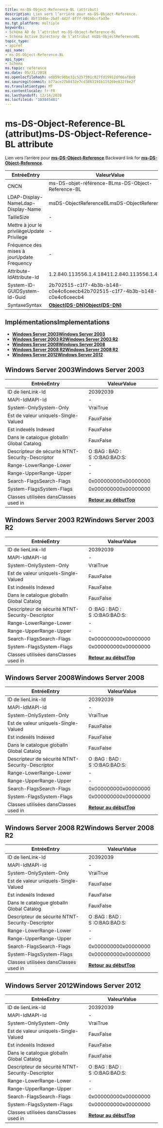 ```yaml
---
title: ms-DS-Object-Reference-BL (attribut)
description: Lien vers l’arrière pour ms-DS-Object-Reference.
ms.assetid: 8bf3346e-2bdf-4d2f-8fff-991b0ccfa43e
ms.tgt_platform: multiple
keywords:
- Schéma AD de l’attribut ms-DS-Object-Reference-BL
- Schéma Active Directory de l’attribut msDS-ObjectReferenceBL
topic_type:
- apiref
api_name:
- ms-DS-Object-Reference-BL
api_type:
- Schema
ms.topic: reference
ms.date: 05/31/2018
ms.openlocfilehash: ed859c98be32c5257591c827fd19912df66af8e8
ms.sourcegitcommit: b77ace27b0432e7cd3863191b11926be032fbe2f
ms.translationtype: MT
ms.contentlocale: fr-FR
ms.lasthandoff: 12/14/2020
ms.locfileid: "103845481"
---
```

# <a name="ms-ds-object-reference-bl-attribute"></a><span data-ttu-id="383dc-105">ms-DS-Object-Reference-BL (attribut)</span><span class="sxs-lookup"><span data-stu-id="383dc-105">ms-DS-Object-Reference-BL attribute</span></span>

<span data-ttu-id="383dc-106">Lien vers l’arrière pour [**ms-DS-Object-Reference**](a-msds-objectreference.md).</span><span class="sxs-lookup"><span data-stu-id="383dc-106">Backward link for [**ms-DS-Object-Reference**](a-msds-objectreference.md).</span></span>



| <span data-ttu-id="383dc-107">Entrée</span><span class="sxs-lookup"><span data-stu-id="383dc-107">Entry</span></span> | <span data-ttu-id="383dc-108">Valeur</span><span class="sxs-lookup"><span data-stu-id="383dc-108">Value</span></span> |
|-------------------|-----------------------------------------|
| <span data-ttu-id="383dc-109">CN</span><span class="sxs-lookup"><span data-stu-id="383dc-109">CN</span></span>                | <span data-ttu-id="383dc-110">ms-DS-objet-référence-BL</span><span class="sxs-lookup"><span data-stu-id="383dc-110">ms-DS-Object-Reference-BL</span></span>               |
| <span data-ttu-id="383dc-111">LDAP-Display-Name</span><span class="sxs-lookup"><span data-stu-id="383dc-111">Ldap-Display-Name</span></span> | <span data-ttu-id="383dc-112">msDS-ObjectReferenceBL</span><span class="sxs-lookup"><span data-stu-id="383dc-112">msDS-ObjectReferenceBL</span></span>                  |
| <span data-ttu-id="383dc-113">Taille</span><span class="sxs-lookup"><span data-stu-id="383dc-113">Size</span></span>              | \-                                      |
| <span data-ttu-id="383dc-114">Mettre à jour le privilège</span><span class="sxs-lookup"><span data-stu-id="383dc-114">Update Privilege</span></span>  | \-                                      |
| <span data-ttu-id="383dc-115">Fréquence des mises à jour</span><span class="sxs-lookup"><span data-stu-id="383dc-115">Update Frequency</span></span>  | \-                                      |
| <span data-ttu-id="383dc-116">Attribute-Id</span><span class="sxs-lookup"><span data-stu-id="383dc-116">Attribute-Id</span></span>      | <span data-ttu-id="383dc-117">1.2.840.113556.1.4.1841</span><span class="sxs-lookup"><span data-stu-id="383dc-117">1.2.840.113556.1.4.1841</span></span>                 |
| <span data-ttu-id="383dc-118">System-ID-GUID</span><span class="sxs-lookup"><span data-stu-id="383dc-118">System-Id-Guid</span></span>    | <span data-ttu-id="383dc-119">2b702515-c1f7-4b3b-b148-c0e4c6ceecb4</span><span class="sxs-lookup"><span data-stu-id="383dc-119">2b702515-c1f7-4b3b-b148-c0e4c6ceecb4</span></span>    |
| <span data-ttu-id="383dc-120">Syntaxe</span><span class="sxs-lookup"><span data-stu-id="383dc-120">Syntax</span></span>            | [<span data-ttu-id="383dc-121">**Object(DS-DN)**</span><span class="sxs-lookup"><span data-stu-id="383dc-121">**Object(DS-DN)**</span></span>](s-object-ds-dn.md) |



## <a name="implementations"></a><span data-ttu-id="383dc-122">Implémentations</span><span class="sxs-lookup"><span data-stu-id="383dc-122">Implementations</span></span>

-   [<span data-ttu-id="383dc-123">**Windows Server 2003**</span><span class="sxs-lookup"><span data-stu-id="383dc-123">**Windows Server 2003**</span></span>](#windows-server-2003)
-   [<span data-ttu-id="383dc-124">**Windows Server 2003 R2**</span><span class="sxs-lookup"><span data-stu-id="383dc-124">**Windows Server 2003 R2**</span></span>](#windows-server-2003-r2)
-   [<span data-ttu-id="383dc-125">**Windows Server 2008**</span><span class="sxs-lookup"><span data-stu-id="383dc-125">**Windows Server 2008**</span></span>](#windows-server-2008)
-   [<span data-ttu-id="383dc-126">**Windows Server 2008 R2**</span><span class="sxs-lookup"><span data-stu-id="383dc-126">**Windows Server 2008 R2**</span></span>](#windows-server-2008-r2)
-   [<span data-ttu-id="383dc-127">**Windows Server 2012**</span><span class="sxs-lookup"><span data-stu-id="383dc-127">**Windows Server 2012**</span></span>](#windows-server-2012)

## <a name="windows-server-2003"></a><span data-ttu-id="383dc-128">Windows Server 2003</span><span class="sxs-lookup"><span data-stu-id="383dc-128">Windows Server 2003</span></span>



| <span data-ttu-id="383dc-129">Entrée</span><span class="sxs-lookup"><span data-stu-id="383dc-129">Entry</span></span> | <span data-ttu-id="383dc-130">Valeur</span><span class="sxs-lookup"><span data-stu-id="383dc-130">Value</span></span> |
|------------------------|---------------------------------|
| <span data-ttu-id="383dc-131">ID de lien</span><span class="sxs-lookup"><span data-stu-id="383dc-131">Link-Id</span></span>                | <span data-ttu-id="383dc-132">2039</span><span class="sxs-lookup"><span data-stu-id="383dc-132">2039</span></span>                            |
| <span data-ttu-id="383dc-133">MAPI-Id</span><span class="sxs-lookup"><span data-stu-id="383dc-133">MAPI-Id</span></span>                | \-                              |
| <span data-ttu-id="383dc-134">System-Only</span><span class="sxs-lookup"><span data-stu-id="383dc-134">System-Only</span></span>            | <span data-ttu-id="383dc-135">Vrai</span><span class="sxs-lookup"><span data-stu-id="383dc-135">True</span></span>                            |
| <span data-ttu-id="383dc-136">Est de valeur unique</span><span class="sxs-lookup"><span data-stu-id="383dc-136">Is-Single-Valued</span></span>       | <span data-ttu-id="383dc-137">Faux</span><span class="sxs-lookup"><span data-stu-id="383dc-137">False</span></span>                           |
| <span data-ttu-id="383dc-138">Est indexé</span><span class="sxs-lookup"><span data-stu-id="383dc-138">Is Indexed</span></span>             | <span data-ttu-id="383dc-139">Faux</span><span class="sxs-lookup"><span data-stu-id="383dc-139">False</span></span>                           |
| <span data-ttu-id="383dc-140">Dans le catalogue global</span><span class="sxs-lookup"><span data-stu-id="383dc-140">In Global Catalog</span></span>      | <span data-ttu-id="383dc-141">Faux</span><span class="sxs-lookup"><span data-stu-id="383dc-141">False</span></span>                           |
| <span data-ttu-id="383dc-142">Descripteur de sécurité NT</span><span class="sxs-lookup"><span data-stu-id="383dc-142">NT-Security-Descriptor</span></span> | <span data-ttu-id="383dc-143">O :BAG : BAD : S :</span><span class="sxs-lookup"><span data-stu-id="383dc-143">O:BAG:BAD:S:</span></span>                    |
| <span data-ttu-id="383dc-144">Range-Lower</span><span class="sxs-lookup"><span data-stu-id="383dc-144">Range-Lower</span></span>            | \-                              |
| <span data-ttu-id="383dc-145">Range-Upper</span><span class="sxs-lookup"><span data-stu-id="383dc-145">Range-Upper</span></span>            | \-                              |
| <span data-ttu-id="383dc-146">Search-Flags</span><span class="sxs-lookup"><span data-stu-id="383dc-146">Search-Flags</span></span>           | <span data-ttu-id="383dc-147">0x00000000</span><span class="sxs-lookup"><span data-stu-id="383dc-147">0x00000000</span></span>                      |
| <span data-ttu-id="383dc-148">System-Flags</span><span class="sxs-lookup"><span data-stu-id="383dc-148">System-Flags</span></span>           | <span data-ttu-id="383dc-149">0x00000000</span><span class="sxs-lookup"><span data-stu-id="383dc-149">0x00000000</span></span>                      |
| <span data-ttu-id="383dc-150">Classes utilisées dans</span><span class="sxs-lookup"><span data-stu-id="383dc-150">Classes used in</span></span>        | [<span data-ttu-id="383dc-151">**Retour au début**</span><span class="sxs-lookup"><span data-stu-id="383dc-151">**Top**</span></span>](c-top.md)<br/> |



## <a name="windows-server-2003-r2"></a><span data-ttu-id="383dc-152">Windows Server 2003 R2</span><span class="sxs-lookup"><span data-stu-id="383dc-152">Windows Server 2003 R2</span></span>



| <span data-ttu-id="383dc-153">Entrée</span><span class="sxs-lookup"><span data-stu-id="383dc-153">Entry</span></span> | <span data-ttu-id="383dc-154">Valeur</span><span class="sxs-lookup"><span data-stu-id="383dc-154">Value</span></span> |
|------------------------|---------------------------------|
| <span data-ttu-id="383dc-155">ID de lien</span><span class="sxs-lookup"><span data-stu-id="383dc-155">Link-Id</span></span>                | <span data-ttu-id="383dc-156">2039</span><span class="sxs-lookup"><span data-stu-id="383dc-156">2039</span></span>                            |
| <span data-ttu-id="383dc-157">MAPI-Id</span><span class="sxs-lookup"><span data-stu-id="383dc-157">MAPI-Id</span></span>                | \-                              |
| <span data-ttu-id="383dc-158">System-Only</span><span class="sxs-lookup"><span data-stu-id="383dc-158">System-Only</span></span>            | <span data-ttu-id="383dc-159">Vrai</span><span class="sxs-lookup"><span data-stu-id="383dc-159">True</span></span>                            |
| <span data-ttu-id="383dc-160">Est de valeur unique</span><span class="sxs-lookup"><span data-stu-id="383dc-160">Is-Single-Valued</span></span>       | <span data-ttu-id="383dc-161">Faux</span><span class="sxs-lookup"><span data-stu-id="383dc-161">False</span></span>                           |
| <span data-ttu-id="383dc-162">Est indexé</span><span class="sxs-lookup"><span data-stu-id="383dc-162">Is Indexed</span></span>             | <span data-ttu-id="383dc-163">Faux</span><span class="sxs-lookup"><span data-stu-id="383dc-163">False</span></span>                           |
| <span data-ttu-id="383dc-164">Dans le catalogue global</span><span class="sxs-lookup"><span data-stu-id="383dc-164">In Global Catalog</span></span>      | <span data-ttu-id="383dc-165">Faux</span><span class="sxs-lookup"><span data-stu-id="383dc-165">False</span></span>                           |
| <span data-ttu-id="383dc-166">Descripteur de sécurité NT</span><span class="sxs-lookup"><span data-stu-id="383dc-166">NT-Security-Descriptor</span></span> | <span data-ttu-id="383dc-167">O :BAG : BAD : S :</span><span class="sxs-lookup"><span data-stu-id="383dc-167">O:BAG:BAD:S:</span></span>                    |
| <span data-ttu-id="383dc-168">Range-Lower</span><span class="sxs-lookup"><span data-stu-id="383dc-168">Range-Lower</span></span>            | \-                              |
| <span data-ttu-id="383dc-169">Range-Upper</span><span class="sxs-lookup"><span data-stu-id="383dc-169">Range-Upper</span></span>            | \-                              |
| <span data-ttu-id="383dc-170">Search-Flags</span><span class="sxs-lookup"><span data-stu-id="383dc-170">Search-Flags</span></span>           | <span data-ttu-id="383dc-171">0x00000000</span><span class="sxs-lookup"><span data-stu-id="383dc-171">0x00000000</span></span>                      |
| <span data-ttu-id="383dc-172">System-Flags</span><span class="sxs-lookup"><span data-stu-id="383dc-172">System-Flags</span></span>           | <span data-ttu-id="383dc-173">0x00000000</span><span class="sxs-lookup"><span data-stu-id="383dc-173">0x00000000</span></span>                      |
| <span data-ttu-id="383dc-174">Classes utilisées dans</span><span class="sxs-lookup"><span data-stu-id="383dc-174">Classes used in</span></span>        | [<span data-ttu-id="383dc-175">**Retour au début**</span><span class="sxs-lookup"><span data-stu-id="383dc-175">**Top**</span></span>](c-top.md)<br/> |



## <a name="windows-server-2008"></a><span data-ttu-id="383dc-176">Windows Server 2008</span><span class="sxs-lookup"><span data-stu-id="383dc-176">Windows Server 2008</span></span>



| <span data-ttu-id="383dc-177">Entrée</span><span class="sxs-lookup"><span data-stu-id="383dc-177">Entry</span></span> | <span data-ttu-id="383dc-178">Valeur</span><span class="sxs-lookup"><span data-stu-id="383dc-178">Value</span></span> |
|------------------------|---------------------------------|
| <span data-ttu-id="383dc-179">ID de lien</span><span class="sxs-lookup"><span data-stu-id="383dc-179">Link-Id</span></span>                | <span data-ttu-id="383dc-180">2039</span><span class="sxs-lookup"><span data-stu-id="383dc-180">2039</span></span>                            |
| <span data-ttu-id="383dc-181">MAPI-Id</span><span class="sxs-lookup"><span data-stu-id="383dc-181">MAPI-Id</span></span>                | \-                              |
| <span data-ttu-id="383dc-182">System-Only</span><span class="sxs-lookup"><span data-stu-id="383dc-182">System-Only</span></span>            | <span data-ttu-id="383dc-183">Vrai</span><span class="sxs-lookup"><span data-stu-id="383dc-183">True</span></span>                            |
| <span data-ttu-id="383dc-184">Est de valeur unique</span><span class="sxs-lookup"><span data-stu-id="383dc-184">Is-Single-Valued</span></span>       | <span data-ttu-id="383dc-185">Faux</span><span class="sxs-lookup"><span data-stu-id="383dc-185">False</span></span>                           |
| <span data-ttu-id="383dc-186">Est indexé</span><span class="sxs-lookup"><span data-stu-id="383dc-186">Is Indexed</span></span>             | <span data-ttu-id="383dc-187">Faux</span><span class="sxs-lookup"><span data-stu-id="383dc-187">False</span></span>                           |
| <span data-ttu-id="383dc-188">Dans le catalogue global</span><span class="sxs-lookup"><span data-stu-id="383dc-188">In Global Catalog</span></span>      | <span data-ttu-id="383dc-189">Faux</span><span class="sxs-lookup"><span data-stu-id="383dc-189">False</span></span>                           |
| <span data-ttu-id="383dc-190">Descripteur de sécurité NT</span><span class="sxs-lookup"><span data-stu-id="383dc-190">NT-Security-Descriptor</span></span> | <span data-ttu-id="383dc-191">O :BAG : BAD : S :</span><span class="sxs-lookup"><span data-stu-id="383dc-191">O:BAG:BAD:S:</span></span>                    |
| <span data-ttu-id="383dc-192">Range-Lower</span><span class="sxs-lookup"><span data-stu-id="383dc-192">Range-Lower</span></span>            | \-                              |
| <span data-ttu-id="383dc-193">Range-Upper</span><span class="sxs-lookup"><span data-stu-id="383dc-193">Range-Upper</span></span>            | \-                              |
| <span data-ttu-id="383dc-194">Search-Flags</span><span class="sxs-lookup"><span data-stu-id="383dc-194">Search-Flags</span></span>           | <span data-ttu-id="383dc-195">0x00000000</span><span class="sxs-lookup"><span data-stu-id="383dc-195">0x00000000</span></span>                      |
| <span data-ttu-id="383dc-196">System-Flags</span><span class="sxs-lookup"><span data-stu-id="383dc-196">System-Flags</span></span>           | <span data-ttu-id="383dc-197">0x00000000</span><span class="sxs-lookup"><span data-stu-id="383dc-197">0x00000000</span></span>                      |
| <span data-ttu-id="383dc-198">Classes utilisées dans</span><span class="sxs-lookup"><span data-stu-id="383dc-198">Classes used in</span></span>        | [<span data-ttu-id="383dc-199">**Retour au début**</span><span class="sxs-lookup"><span data-stu-id="383dc-199">**Top**</span></span>](c-top.md)<br/> |



## <a name="windows-server-2008-r2"></a><span data-ttu-id="383dc-200">Windows Server 2008 R2</span><span class="sxs-lookup"><span data-stu-id="383dc-200">Windows Server 2008 R2</span></span>



| <span data-ttu-id="383dc-201">Entrée</span><span class="sxs-lookup"><span data-stu-id="383dc-201">Entry</span></span> | <span data-ttu-id="383dc-202">Valeur</span><span class="sxs-lookup"><span data-stu-id="383dc-202">Value</span></span> |
|------------------------|---------------------------------|
| <span data-ttu-id="383dc-203">ID de lien</span><span class="sxs-lookup"><span data-stu-id="383dc-203">Link-Id</span></span>                | <span data-ttu-id="383dc-204">2039</span><span class="sxs-lookup"><span data-stu-id="383dc-204">2039</span></span>                            |
| <span data-ttu-id="383dc-205">MAPI-Id</span><span class="sxs-lookup"><span data-stu-id="383dc-205">MAPI-Id</span></span>                | \-                              |
| <span data-ttu-id="383dc-206">System-Only</span><span class="sxs-lookup"><span data-stu-id="383dc-206">System-Only</span></span>            | <span data-ttu-id="383dc-207">Vrai</span><span class="sxs-lookup"><span data-stu-id="383dc-207">True</span></span>                            |
| <span data-ttu-id="383dc-208">Est de valeur unique</span><span class="sxs-lookup"><span data-stu-id="383dc-208">Is-Single-Valued</span></span>       | <span data-ttu-id="383dc-209">Faux</span><span class="sxs-lookup"><span data-stu-id="383dc-209">False</span></span>                           |
| <span data-ttu-id="383dc-210">Est indexé</span><span class="sxs-lookup"><span data-stu-id="383dc-210">Is Indexed</span></span>             | <span data-ttu-id="383dc-211">Faux</span><span class="sxs-lookup"><span data-stu-id="383dc-211">False</span></span>                           |
| <span data-ttu-id="383dc-212">Dans le catalogue global</span><span class="sxs-lookup"><span data-stu-id="383dc-212">In Global Catalog</span></span>      | <span data-ttu-id="383dc-213">Faux</span><span class="sxs-lookup"><span data-stu-id="383dc-213">False</span></span>                           |
| <span data-ttu-id="383dc-214">Descripteur de sécurité NT</span><span class="sxs-lookup"><span data-stu-id="383dc-214">NT-Security-Descriptor</span></span> | <span data-ttu-id="383dc-215">O :BAG : BAD : S :</span><span class="sxs-lookup"><span data-stu-id="383dc-215">O:BAG:BAD:S:</span></span>                    |
| <span data-ttu-id="383dc-216">Range-Lower</span><span class="sxs-lookup"><span data-stu-id="383dc-216">Range-Lower</span></span>            | \-                              |
| <span data-ttu-id="383dc-217">Range-Upper</span><span class="sxs-lookup"><span data-stu-id="383dc-217">Range-Upper</span></span>            | \-                              |
| <span data-ttu-id="383dc-218">Search-Flags</span><span class="sxs-lookup"><span data-stu-id="383dc-218">Search-Flags</span></span>           | <span data-ttu-id="383dc-219">0x00000000</span><span class="sxs-lookup"><span data-stu-id="383dc-219">0x00000000</span></span>                      |
| <span data-ttu-id="383dc-220">System-Flags</span><span class="sxs-lookup"><span data-stu-id="383dc-220">System-Flags</span></span>           | <span data-ttu-id="383dc-221">0x00000000</span><span class="sxs-lookup"><span data-stu-id="383dc-221">0x00000000</span></span>                      |
| <span data-ttu-id="383dc-222">Classes utilisées dans</span><span class="sxs-lookup"><span data-stu-id="383dc-222">Classes used in</span></span>        | [<span data-ttu-id="383dc-223">**Retour au début**</span><span class="sxs-lookup"><span data-stu-id="383dc-223">**Top**</span></span>](c-top.md)<br/> |



## <a name="windows-server-2012"></a><span data-ttu-id="383dc-224">Windows Server 2012</span><span class="sxs-lookup"><span data-stu-id="383dc-224">Windows Server 2012</span></span>



| <span data-ttu-id="383dc-225">Entrée</span><span class="sxs-lookup"><span data-stu-id="383dc-225">Entry</span></span> | <span data-ttu-id="383dc-226">Valeur</span><span class="sxs-lookup"><span data-stu-id="383dc-226">Value</span></span> |
|------------------------|---------------------------------|
| <span data-ttu-id="383dc-227">ID de lien</span><span class="sxs-lookup"><span data-stu-id="383dc-227">Link-Id</span></span>                | <span data-ttu-id="383dc-228">2039</span><span class="sxs-lookup"><span data-stu-id="383dc-228">2039</span></span>                            |
| <span data-ttu-id="383dc-229">MAPI-Id</span><span class="sxs-lookup"><span data-stu-id="383dc-229">MAPI-Id</span></span>                | \-                              |
| <span data-ttu-id="383dc-230">System-Only</span><span class="sxs-lookup"><span data-stu-id="383dc-230">System-Only</span></span>            | <span data-ttu-id="383dc-231">Vrai</span><span class="sxs-lookup"><span data-stu-id="383dc-231">True</span></span>                            |
| <span data-ttu-id="383dc-232">Est de valeur unique</span><span class="sxs-lookup"><span data-stu-id="383dc-232">Is-Single-Valued</span></span>       | <span data-ttu-id="383dc-233">Faux</span><span class="sxs-lookup"><span data-stu-id="383dc-233">False</span></span>                           |
| <span data-ttu-id="383dc-234">Est indexé</span><span class="sxs-lookup"><span data-stu-id="383dc-234">Is Indexed</span></span>             | <span data-ttu-id="383dc-235">Faux</span><span class="sxs-lookup"><span data-stu-id="383dc-235">False</span></span>                           |
| <span data-ttu-id="383dc-236">Dans le catalogue global</span><span class="sxs-lookup"><span data-stu-id="383dc-236">In Global Catalog</span></span>      | <span data-ttu-id="383dc-237">Faux</span><span class="sxs-lookup"><span data-stu-id="383dc-237">False</span></span>                           |
| <span data-ttu-id="383dc-238">Descripteur de sécurité NT</span><span class="sxs-lookup"><span data-stu-id="383dc-238">NT-Security-Descriptor</span></span> | <span data-ttu-id="383dc-239">O :BAG : BAD : S :</span><span class="sxs-lookup"><span data-stu-id="383dc-239">O:BAG:BAD:S:</span></span>                    |
| <span data-ttu-id="383dc-240">Range-Lower</span><span class="sxs-lookup"><span data-stu-id="383dc-240">Range-Lower</span></span>            | \-                              |
| <span data-ttu-id="383dc-241">Range-Upper</span><span class="sxs-lookup"><span data-stu-id="383dc-241">Range-Upper</span></span>            | \-                              |
| <span data-ttu-id="383dc-242">Search-Flags</span><span class="sxs-lookup"><span data-stu-id="383dc-242">Search-Flags</span></span>           | <span data-ttu-id="383dc-243">0x00000000</span><span class="sxs-lookup"><span data-stu-id="383dc-243">0x00000000</span></span>                      |
| <span data-ttu-id="383dc-244">System-Flags</span><span class="sxs-lookup"><span data-stu-id="383dc-244">System-Flags</span></span>           | <span data-ttu-id="383dc-245">0x00000000</span><span class="sxs-lookup"><span data-stu-id="383dc-245">0x00000000</span></span>                      |
| <span data-ttu-id="383dc-246">Classes utilisées dans</span><span class="sxs-lookup"><span data-stu-id="383dc-246">Classes used in</span></span>        | [<span data-ttu-id="383dc-247">**Retour au début**</span><span class="sxs-lookup"><span data-stu-id="383dc-247">**Top**</span></span>](c-top.md)<br/> |



 

 





